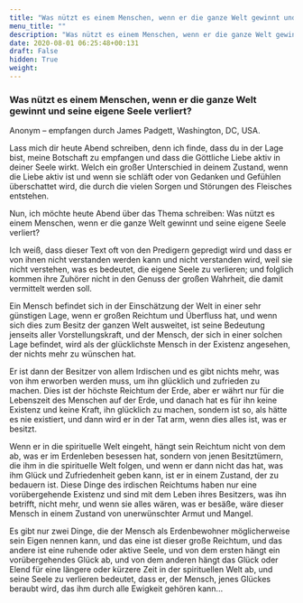 ```yaml
---
title: "Was nützt es einem Menschen, wenn er die ganze Welt gewinnt und seine eigene Seele verliert?"
menu_title: ""
description: "Was nützt es einem Menschen, wenn er die ganze Welt gewinnt und seine eigene Seele verliert?"
date: 2020-08-01 06:25:48+00:131
draft: False
hidden: True
weight:
---
```

### Was nützt es einem Menschen, wenn er die ganze Welt gewinnt und seine eigene Seele verliert?

Anonym – empfangen durch James Padgett, Washington, DC, USA.

Lass mich dir heute Abend schreiben, denn ich finde, dass du in der Lage bist, meine Botschaft zu empfangen und dass die Göttliche Liebe aktiv in deiner Seele wirkt. Welch ein großer Unterschied in deinem Zustand, wenn die Liebe aktiv ist und wenn sie schläft oder von Gedanken und Gefühlen überschattet wird, die durch die vielen Sorgen und Störungen des Fleisches entstehen.

Nun, ich möchte heute Abend über das Thema schreiben: Was nützt es einem Menschen, wenn er die ganze Welt gewinnt und seine eigene Seele verliert?

Ich weiß, dass dieser Text oft von den Predigern gepredigt wird und dass er von ihnen nicht verstanden werden kann und nicht verstanden wird, weil sie nicht verstehen, was es bedeutet, die eigene Seele zu verlieren; und folglich kommen ihre Zuhörer nicht in den Genuss der großen Wahrheit, die damit vermittelt werden soll.

Ein Mensch befindet sich in der Einschätzung der Welt in einer sehr günstigen Lage, wenn er großen Reichtum und Überfluss hat, und wenn sich dies zum Besitz der ganzen Welt ausweitet, ist seine Bedeutung jenseits aller Vorstellungskraft, und der Mensch, der sich in einer solchen Lage befindet, wird als der glücklichste Mensch in der Existenz angesehen, der nichts mehr zu wünschen hat.

Er ist dann der Besitzer von allem Irdischen und es gibt nichts mehr, was von ihm erworben werden muss, um ihn glücklich und zufrieden zu machen. Dies ist der höchste Reichtum der Erde, aber er währt nur für die Lebenszeit des Menschen auf der Erde, und danach hat es für ihn keine Existenz und keine Kraft, ihn glücklich zu machen, sondern ist so, als hätte es nie existiert, und dann wird er in der Tat arm, wenn dies alles ist, was er besitzt.

Wenn er in die spirituelle Welt eingeht, hängt sein Reichtum nicht von dem ab, was er im Erdenleben besessen hat, sondern von jenen Besitztümern, die ihm in die spirituelle Welt folgen, und wenn er dann nicht das hat, was ihm Glück und Zufriedenheit geben kann, ist er in einem Zustand, der zu bedauern ist. Diese Dinge des irdischen Reichtums haben nur eine vorübergehende Existenz und sind mit dem Leben ihres Besitzers, was ihn betrifft, nicht mehr, und wenn sie alles wären, was er besäße, wäre dieser Mensch in einem Zustand von unerwünschter Armut und Mangel.

Es gibt nur zwei Dinge, die der Mensch als Erdenbewohner möglicherweise sein Eigen nennen kann, und das eine ist dieser große Reichtum, und das andere ist eine ruhende oder aktive Seele, und von dem ersten hängt ein vorübergehendes Glück ab, und von dem anderen hängt das Glück oder Elend für eine längere oder kürzere Zeit in der spirituellen Welt ab, und seine Seele zu verlieren bedeutet, dass er, der Mensch, jenes Glückes beraubt wird, das ihm durch alle Ewigkeit gehören kann...
